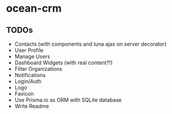 # ocean-crm

## TODOs
* Contacts (with components and luna ajax on server decorator)
* User Profile
* Manage Users
* Dashboard Widgets (with real content?!)
* Filter Organizations
* Notifications
* Login/Auth
* Logo
* Favicon
* Use Prisma.io as ORM with SQLite database
* Write Readme
